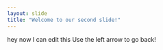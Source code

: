 ```yaml
---
layout: slide
title: "Welcome to our second slide!"
---
```

hey now I can edit this
Use the left arrow to go back!
